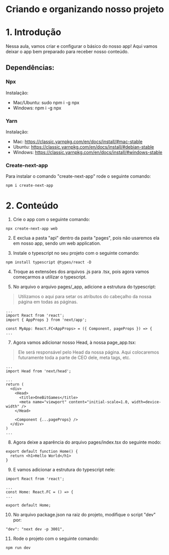 # Criando e organizando nosso projeto

# 1. Introdução

Nessa aula, vamos criar e configurar o básico do nosso app! Aqui vamos deixar o app bem preparado para receber nosso conteúdo.

## Dependências:

### Npx 
Instalação:

- Mac/Ubuntu: sudo npm i -g npx
- Windows: npm i -g npx

### Yarn
Instalação: 

- Mac: https://classic.yarnpkg.com/en/docs/install/#mac-stable
- Ubuntu: https://classic.yarnpkg.com/en/docs/install/#debian-stable
- Windows: https://classic.yarnpkg.com/en/docs/install/#windows-stable

### Create-next-app

Para instalar o comando "create-next-app" rode o seguinte comando:

```
npm i create-next-app
```

# 2. Conteúdo

1. Crie o app com o seguinte comando:
```
npx create-next-app web
```

2. E exclua a pasta "api" dentro da pasta "pages", pois não usaremos ela em nosso app, sendo um web application.

3. Instale o typescript no seu projeto com o seguinte comando:
```
npm install typescript @types/react -D
```

4. Troque as extensões dos arquivos .js para .tsx, pois agora vamos começarmos a utilizar o typescript.

6. No arquivo o arquivo pages/_app, adicione a estrutura do typescript:

> Utilizamos o <Head> aqui para setar os atributos do cabeçalho da nossa página em todas as páginas.

```
...
import React from 'react';
import { AppProps } from 'next/app';

const MyApp: React.FC<AppProps> = ({ Component, pageProps }) => {
...
```

7. Agora vamos adicionar nosso Head, à nossa page_app.tsx:

>Ele será responsável pelo Head da nossa página. Aqui colocaremos futuramente toda a parte de CEO dele, meta tags, etc.

```
...
import Head from 'next/head';

...
return (
  <div>
    <Head>
      <title>OneBitGames</title>
      <meta name="viewport" content="initial-scale=1.0, width=device-width" />
    </Head>

    <Component {...pageProps} />
  </div>
)
...
```

8. Agora deixe a aparência do arquivo pages/index.tsx do seguinte modo:
```
export default function Home() {
  return <h1>Hello World</h1>
}
```

9. E vamos adicionar a estrutura do typescript nele:

```
import React from 'react';

...
const Home: React.FC = () => {
...

export default Home;
```

10. No arquivo package.json na raiz do projeto, modifique o script "dev" por:

```
"dev": "next dev -p 3001",
```

11. Rode o projeto com o seguinte comando:
```
npm run dev
```